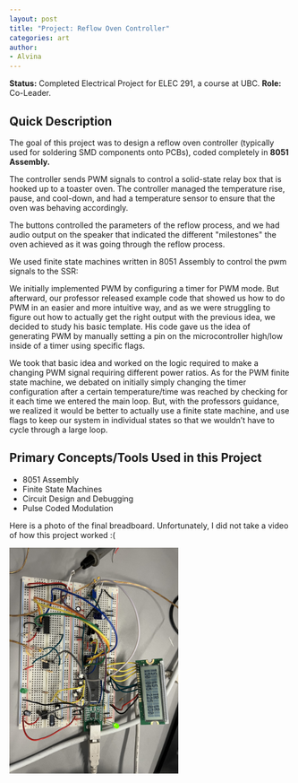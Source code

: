 ```yaml
---
layout: post
title: "Project: Reflow Oven Controller"
categories: art
author:
- Alvina
---
```


<b>Status:</b> Completed Electrical Project for ELEC 291, a course at UBC. <b>Role:</b> Co-Leader. 

## Quick Description

The goal of this project was to design a reflow oven controller (typically used for soldering SMD components onto PCBs), coded completely in <b>8051 Assembly.</b>

The controller sends PWM signals to control a solid-state relay box that is hooked up to a toaster oven. The controller managed the temperature rise, pause, and cool-down, and had a temperature sensor to ensure that the oven was behaving accordingly. 

The buttons controlled the parameters of the reflow process, and we had audio output on the speaker that indicated the different "milestones" the oven achieved as it was going through the reflow process. 

We used finite state machines written in 8051 Assembly to control the pwm signals to the SSR:

We initially implemented PWM by configuring a timer for PWM mode. But afterward, our professor released example code that showed us how to do PWM in an easier and more intuitive way, and as we were struggling to figure out how to actually get the right output with the previous idea, we decided to study his basic template. His code gave us the idea of generating PWM by manually setting a pin on the microcontroller high/low inside of a timer using specific flags. 

We took that basic idea and worked on the logic required to make a changing PWM signal requiring different power ratios. As for the PWM finite state machine, we debated on initially simply changing the timer configuration after a certain temperature/time was reached by checking for it each time we entered the main loop. But, with the professors guidance, we realized it would be better to actually use a finite state machine, and use flags to keep our system in individual states so that we wouldn’t have to cycle through a large loop.

## Primary Concepts/Tools Used in this Project

* 8051 Assembly
* Finite State Machines
* Circuit Design and Debugging
* Pulse Coded Modulation

Here is a photo of the final breadboard. Unfortunately, I did not take a video of how this project worked :(

<img src="/assets/images/reflow_oven.jpg" style="width:60%">
  



